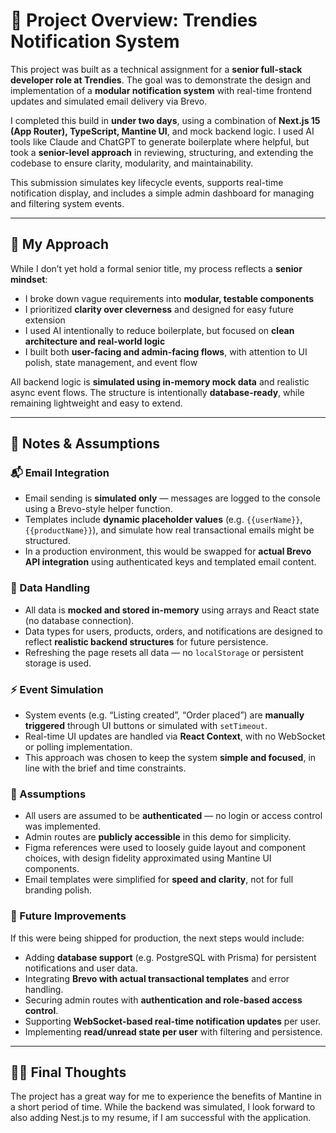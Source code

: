 # 📌 Project Overview: Trendies Notification System

This project was built as a technical assignment for a **senior full-stack developer role at Trendies**. The goal was to demonstrate the design and implementation of a **modular notification system** with real-time frontend updates and simulated email delivery via Brevo.

I completed this build in **under two days**, using a combination of **Next.js 15 (App Router), TypeScript, Mantine UI**, and mock backend logic. I used AI tools like Claude and ChatGPT to generate boilerplate where helpful, but took a **senior-level approach** in reviewing, structuring, and extending the codebase to ensure clarity, modularity, and maintainability.

This submission simulates key lifecycle events, supports real-time notification display, and includes a simple admin dashboard for managing and filtering system events.

---

## 🤝 My Approach

While I don’t yet hold a formal senior title, my process reflects a **senior mindset**:

- I broke down vague requirements into **modular, testable components**
- I prioritized **clarity over cleverness** and designed for easy future extension
- I used AI intentionally to reduce boilerplate, but focused on **clean architecture and real-world logic**
- I built both **user-facing and admin-facing flows**, with attention to UI polish, state management, and event flow

All backend logic is **simulated using in-memory mock data** and realistic async event flows. The structure is intentionally **database-ready**, while remaining lightweight and easy to extend.

---

## 📝 Notes & Assumptions

### 📬 Email Integration

- Email sending is **simulated only** — messages are logged to the console using a Brevo-style helper function.
- Templates include **dynamic placeholder values** (e.g. `{{userName}}`, `{{productName}}`), and simulate how real transactional emails might be structured.
- In a production environment, this would be swapped for **actual Brevo API integration** using authenticated keys and templated email content.

### 💾 Data Handling

- All data is **mocked and stored in-memory** using arrays and React state (no database connection).
- Data types for users, products, orders, and notifications are designed to reflect **realistic backend structures** for future persistence.
- Refreshing the page resets all data — no `localStorage` or persistent storage is used.

### ⚡ Event Simulation

- System events (e.g. “Listing created”, “Order placed”) are **manually triggered** through UI buttons or simulated with `setTimeout`.
- Real-time UI updates are handled via **React Context**, with no WebSocket or polling implementation.
- This approach was chosen to keep the system **simple and focused**, in line with the brief and time constraints.

### 🧠 Assumptions

- All users are assumed to be **authenticated** — no login or access control was implemented.
- Admin routes are **publicly accessible** in this demo for simplicity.
- Figma references were used to loosely guide layout and component choices, with design fidelity approximated using Mantine UI components.
- Email templates were simplified for **speed and clarity**, not for full branding polish.

### 🔮 Future Improvements

If this were being shipped for production, the next steps would include:

- Adding **database support** (e.g. PostgreSQL with Prisma) for persistent notifications and user data.
- Integrating **Brevo with actual transactional templates** and error handling.
- Securing admin routes with **authentication and role-based access control**.
- Supporting **WebSocket-based real-time notification updates** per user.
- Implementing **read/unread state per user** with filtering and persistence.

---

## 🧑‍💻 Final Thoughts

The project has a great way for me to experience the benefits of Mantine in a short period of time. While the backend was simulated, I look forward to also adding Nest.js to my resume, if I am successful with the application.
